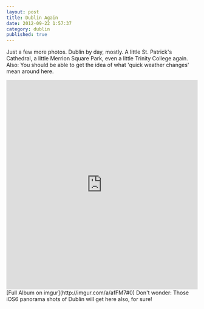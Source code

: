 ```yaml
---
layout: post
title: Dublin Again
date: 2012-09-22 1:57:37
category: dublin
published: true
---
```

Just a few more photos. Dublin by day, mostly. A little St. Patrick's Cathedral, a little Merrion Square Park, even a little Trinity College again. Also: You should be able to get the idea of what 'quick weather changes' mean around here.  
<iframe class="imgur-album" width="100%" height="550" frameborder="0" src="http://imgur.com/a/afFM7/embed"></iframe>
[Full Album on imgur](http://imgur.com/a/afFM7#0)  
Don't wonder: Those iOS6 panorama shots of Dublin will get here also, for sure!